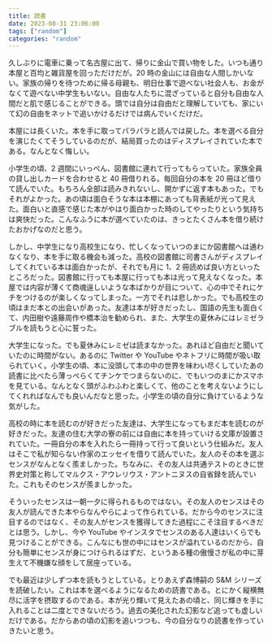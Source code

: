```yaml
---
title: 読書
date: 2023-08-31 23:06:00
tags: ["random"]
categories: "random"
---
```


久しぶりに電車に乗って名古屋に出て、帰りに金山で買い物をした。いつも通り本屋と百均と雑貨屋を回っただけだが。20 時の金山には自由な人間しかいない。家族の帰りを待つために帰る母親も、明日仕事で遊べない社会人も、お金がなくて遊べない中学生もいない。自由な人たちに混ざっていると自分も自由な人間だと肌で感じることができる。頭では自分は自由だと理解していても、家にいて幻の自由をネットで追いかけるだけでは病んでいくだけだ。

本屋には長くいた。本を手に取ってパラパラと読んでは戻した。本を選べる自分を演じたくてそうしているのだが、結局買ったのはディスプレイされていた本である。なんとなく悔しい。

小学生の頃、2 週間にいっぺん、図書館に連れて行ってもらっていた。家族全員の貸し出しカードを合わせると 40 冊借りれる。毎回自分の本を 20 冊ほど借りて読んでいた。もちろん全部は読みきれないし、開かずに返す本もあった。でもそれがよかった。あの頃は面白そうな本は本棚にあっても背表紙が光って見えた。面白いと直感で感じた本がやはり面白かった時のしてやったりという気持ちは爽快だった。こんなふうに本が選べていたのは、きっとたくさん本を借り続けたおかげなのだと思う。

しかし、中学生になり高校生になり、忙しくなっていつのまにか図書館へは通わなくなり、本を手に取る機会も減った。高校の図書館に司書さんがディスプレイしてくれている本は面白かったが、それでも月に 1、2 冊読めば良い方といったところだった。図書館に行っても本屋に行っても本は光って見えなくなった。本屋では内容が薄くて商魂逞しいような本ばかりが目について、心の中でそれにケチをつけるのが楽しくなってしまった。一方でそれは悲しかった。でも高校生の頃はまだ本との出会いがあった。友達は本が好きだったし、国語の先生も面白くて、内田樹や遠藤周作や橋本治を勧められ、また、大学生の夏休みにはレミゼラブルを読もうと心に誓った。

大学生になった。でも夏休みにレミゼは読まなかった。あれほど自由だと聞いていたのに時間がない。あるのに Twitter や YouTube やネトフリに時間が吸い取られていく。小学生の頃、本に没頭して本の中の世界を味わい尽くしていたあの読書に比べたら薄っぺらくてチンケでつまらないのに、でもいつのまにかスマホを見ている。なんとなく頭がふわふわと楽しくて、他のことを考えないようにしてくれればなんでも良いんだなと思った。小学生の頃の自分に負けているような気がした。

高校の時に本を読むのが好きだった友達は、大学生になってもまだ本を読むのが好きだった。友達の住む大学の寮の前には自由に本を持っていける文庫が設置されていた。一冊自分の本を入れたら一冊持って行って良いという仕組みだ。友人はそこで私が知らない作家のエッセイを借りて読んでいた。友人のその本を選ぶセンスがなんとなく羨ましかった。ちなみに、その友人は共通テストのときに世界史対策と称してマルクス・アウレリウス・アントニヌスの自省録を読んでいた。これもそのセンスが羨ましかった。

そういったセンスは一朝一夕に得られるものではない。その友人のセンスはその友人が読んできた本やらなんやらによって作られている。だから今のセンスに注目するのではなく、その友人がセンスを獲得してきた過程にこそ注目するべきだとは思う。しかし、今や YouTube やインスタでセンスのある人達はいくらでも見つけることができる。こんなにも世の中にはセンスが溢れているのだから、自分も簡単にセンスが身につけられるはずだ、というある種の傲慢さが私の中に芽生えて不機嫌な顔をして居座っている。

でも最近は少しずつ本を読もうとしている。とりあえず森博嗣の S&M シリーズを読破したい。これは本を選べるようになるための読書である。とにかく縦横無尽に活字を摂取するのである。本が光り輝いて見えたあの頃と、同じ輝きを手に入れることは二度とできないだろう。過去の美化された幻影など追っても虚しいだけである。だからあの頃の幻影を追いつつも、今の自分なりの読書を作っていきたいと思う。
